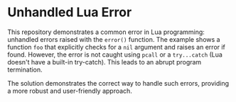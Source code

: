 # Unhandled Lua Error

This repository demonstrates a common error in Lua programming:  unhandled errors raised with the `error()` function.  The example shows a function `foo` that explicitly checks for a `nil` argument and raises an error if found. However, the error is not caught using `pcall` or a `try...catch` (Lua doesn't have a built-in try-catch). This leads to an abrupt program termination.

The solution demonstrates the correct way to handle such errors, providing a more robust and user-friendly approach.